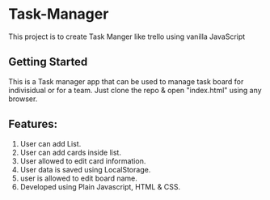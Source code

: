 # Task-Manager
This project is to create Task Manger like trello using vanilla JavaScript

## Getting Started
This is a Task manager app that can be used to manage task board for indivisidual or for a team. Just clone the repo & open "index.html" using any browser.

## Features:
1. User can add List.
2. User can add cards inside list.
3. User allowed to edit card information.
4. User data is saved using LocalStorage.
5. user is allowed to edit board name.
6. Developed using Plain Javascript, HTML & CSS.

